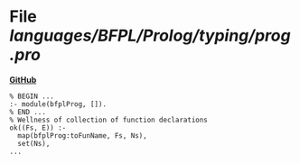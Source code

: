 # File _languages/BFPL/Prolog/typing/prog.pro_
**[GitHub](https://github.com/softlang/yas/blob/master/languages/BFPL/Prolog/typing/prog.pro)**
```
% BEGIN ...
:- module(bfplProg, []).
% END ...
% Wellness of collection of function declarations
ok((Fs, E)) :-
  map(bfplProg:toFunName, Fs, Ns),
  set(Ns),
...
```
